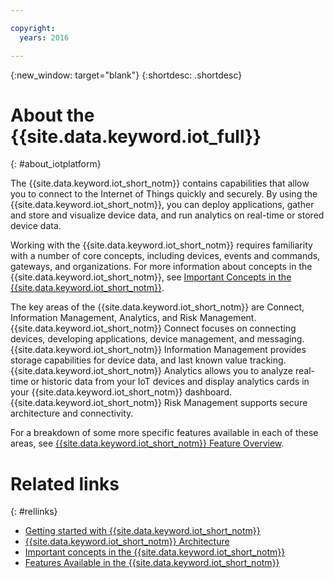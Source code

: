 ```yaml
---

copyright:
  years: 2016

---
```


{:new_window: target="blank"}
{:shortdesc: .shortdesc}

# About the {{site.data.keyword.iot_full}}
{: #about_iotplatform}

The {{site.data.keyword.iot_short_notm}} contains capabilities that allow you to connect to the Internet of Things quickly and securely. By using the {{site.data.keyword.iot_short_notm}}, you can deploy applications, gather and store and visualize device data, and run analytics on real-time or stored device data.

Working with the {{site.data.keyword.iot_short_notm}} requires familiarity with a number of core concepts, including devices, events and commands, gateways, and organizations. For more information about concepts in the {{site.data.keyword.iot_short_notm}}, see [Important Concepts in the {{site.data.keyword.iot_short_notm}}](/iotplatform_overview.html#wwatsoniotplatform_importantconcepts).

The key areas of the {{site.data.keyword.iot_short_notm}} are Connect, Information Management, Analytics, and Risk Management. {{site.data.keyword.iot_short_notm}} Connect focuses on connecting devices, developing applications, device management, and messaging. {{site.data.keyword.iot_short_notm}} Information Management provides storage capabilities for device data, and last known value tracking. {{site.data.keyword.iot_short_notm}} Analytics allows you to analyze real-time or historic data from your IoT devices and display analytics cards in your {{site.data.keyword.iot_short_notm}} dashboard. {{site.data.keyword.iot_short_notm}} Risk Management supports secure architecture and connectivity.

For a breakdown of some more specific features available in each of these areas, see [{{site.data.keyword.iot_short_notm}} Feature Overview](/feature_overview.html).

# Related links
{: #rellinks}
* [Getting started with {{site.data.keyword.iot_short_notm}}](/index.html?pos=2)
* [{{site.data.keyword.iot_short_notm}} Architecture](/iotplatform_overview.html#watsoniotplatform_architecture)
* [Important concepts in the {{site.data.keyword.iot_short_notm}}](/iotplatform_overview.html#watsoniotplatform_importantconcepts)
* [Features Available in the {{site.data.keyword.iot_short_notm}}](/feature_overview.html)
